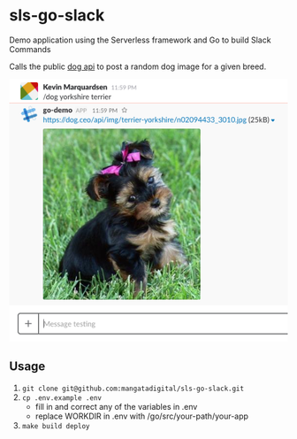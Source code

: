# sls-go-slack

Demo application using the Serverless framework and Go to build Slack Commands

Calls the public [dog api](https://dog.ceo/dog-api/) to post a random dog image for a given breed.

![slackpup](img/slack-pup.png)

## Usage
1. `git clone git@github.com:mangatadigital/sls-go-slack.git`
2. `cp .env.example .env`
    * fill in and correct any of the variables in .env
    * replace WORKDIR in .env with /go/src/your-path/your-app
3. `make build deploy`